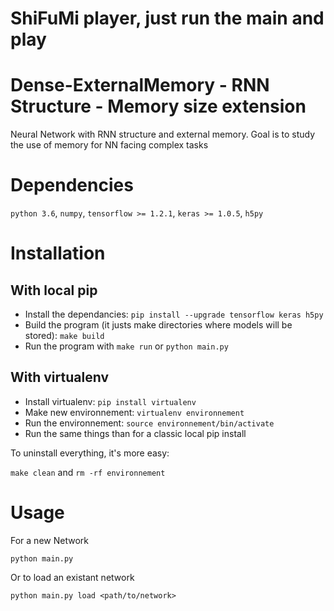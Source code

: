 # ShiFuMi player, just run the main and play

# Dense-ExternalMemory - RNN Structure - Memory size extension
Neural Network with RNN structure and external memory. Goal is to study the use of memory for NN facing complex tasks

# Dependencies
`python 3.6`, `numpy`, `tensorflow >= 1.2.1`, `keras >= 1.0.5`, `h5py`

# Installation
## With local pip

- Install the dependancies: `pip install --upgrade tensorflow keras h5py`
- Build the program (it justs make directories where models will be stored): `make build`
- Run the program with `make run` or `python main.py`

## With virtualenv

- Install virtualenv: `pip install virtualenv`
- Make new environnement: `virtualenv environnement`
- Run the environnement: `source environnement/bin/activate`
- Run the same things than for a classic local pip install

To uninstall everything, it's more easy: 

`make clean` and `rm -rf environnement`

# Usage
For a new Network
```
python main.py
```

Or to load an existant network
```
python main.py load <path/to/network>
```

